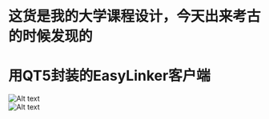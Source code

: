 # 这货是我的大学课程设计，今天出来考古的时候发现的
# 用QT5封装的EasyLinker客户端
![Alt text](screen/1.png)  
![Alt text](screen/2.png)  
